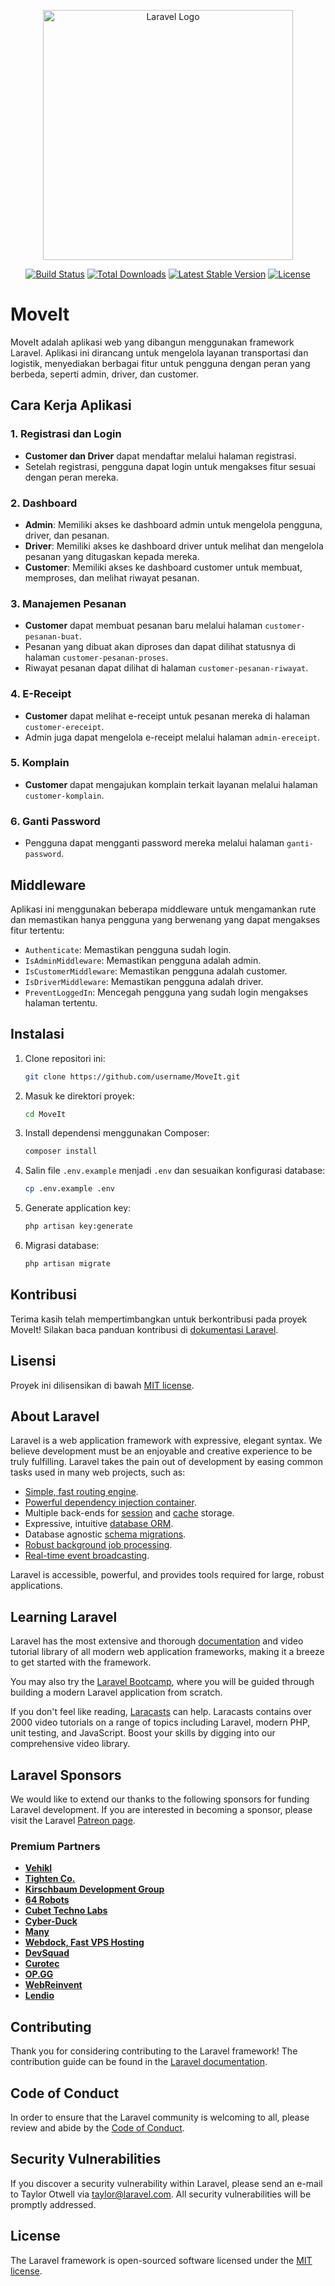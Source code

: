 <p align="center"><a href="https://laravel.com" target="_blank"><img src="https://raw.githubusercontent.com/laravel/art/master/logo-lockup/5%20SVG/2%20CMYK/1%20Full%20Color/laravel-logolockup-cmyk-red.svg" width="400" alt="Laravel Logo"></a></p>

<p align="center">
<a href="https://travis-ci.org/laravel/framework"><img src="https://travis-ci.org/laravel/framework.svg" alt="Build Status"></a>
<a href="https://packagist.org/packages/laravel/framework"><img src="https://img.shields.io/packagist/dt/laravel/framework" alt="Total Downloads"></a>
<a href="https://packagist.org/packages/laravel/framework"><img src="https://img.shields.io/packagist/v/laravel/framework" alt="Latest Stable Version"></a>
<a href="https://packagist.org/packages/laravel/framework"><img src="https://img.shields.io/packagist/l/laravel/framework" alt="License"></a>
</p>

# MoveIt

MoveIt adalah aplikasi web yang dibangun menggunakan framework Laravel. Aplikasi ini dirancang untuk mengelola layanan transportasi dan logistik, menyediakan berbagai fitur untuk pengguna dengan peran yang berbeda, seperti admin, driver, dan customer.

## Cara Kerja Aplikasi

### 1. Registrasi dan Login
- **Customer dan Driver** dapat mendaftar melalui halaman registrasi.
- Setelah registrasi, pengguna dapat login untuk mengakses fitur sesuai dengan peran mereka.

### 2. Dashboard
- **Admin**: Memiliki akses ke dashboard admin untuk mengelola pengguna, driver, dan pesanan.
- **Driver**: Memiliki akses ke dashboard driver untuk melihat dan mengelola pesanan yang ditugaskan kepada mereka.
- **Customer**: Memiliki akses ke dashboard customer untuk membuat, memproses, dan melihat riwayat pesanan.

### 3. Manajemen Pesanan
- **Customer** dapat membuat pesanan baru melalui halaman `customer-pesanan-buat`.
- Pesanan yang dibuat akan diproses dan dapat dilihat statusnya di halaman `customer-pesanan-proses`.
- Riwayat pesanan dapat dilihat di halaman `customer-pesanan-riwayat`.

### 4. E-Receipt
- **Customer** dapat melihat e-receipt untuk pesanan mereka di halaman `customer-ereceipt`.
- Admin juga dapat mengelola e-receipt melalui halaman `admin-ereceipt`.

### 5. Komplain
- **Customer** dapat mengajukan komplain terkait layanan melalui halaman `customer-komplain`.

### 6. Ganti Password
- Pengguna dapat mengganti password mereka melalui halaman `ganti-password`.

## Middleware

Aplikasi ini menggunakan beberapa middleware untuk mengamankan rute dan memastikan hanya pengguna yang berwenang yang dapat mengakses fitur tertentu:
- `Authenticate`: Memastikan pengguna sudah login.
- `IsAdminMiddleware`: Memastikan pengguna adalah admin.
- `IsCustomerMiddleware`: Memastikan pengguna adalah customer.
- `IsDriverMiddleware`: Memastikan pengguna adalah driver.
- `PreventLoggedIn`: Mencegah pengguna yang sudah login mengakses halaman tertentu.

## Instalasi

1. Clone repositori ini:
    ```sh
    git clone https://github.com/username/MoveIt.git
    ```
2. Masuk ke direktori proyek:
    ```sh
    cd MoveIt
    ```
3. Install dependensi menggunakan Composer:
    ```sh
    composer install
    ```
4. Salin file `.env.example` menjadi `.env` dan sesuaikan konfigurasi database:
    ```sh
    cp .env.example .env
    ```
5. Generate application key:
    ```sh
    php artisan key:generate
    ```
6. Migrasi database:
    ```sh
    php artisan migrate
    ```

## Kontribusi

Terima kasih telah mempertimbangkan untuk berkontribusi pada proyek MoveIt! Silakan baca panduan kontribusi di [dokumentasi Laravel](https://laravel.com/docs/contributions).

## Lisensi

Proyek ini dilisensikan di bawah [MIT license](https://opensource.org/licenses/MIT).

## About Laravel

Laravel is a web application framework with expressive, elegant syntax. We believe development must be an enjoyable and creative experience to be truly fulfilling. Laravel takes the pain out of development by easing common tasks used in many web projects, such as:

- [Simple, fast routing engine](https://laravel.com/docs/routing).
- [Powerful dependency injection container](https://laravel.com/docs/container).
- Multiple back-ends for [session](https://laravel.com/docs/session) and [cache](https://laravel.com/docs/cache) storage.
- Expressive, intuitive [database ORM](https://laravel.com/docs/eloquent).
- Database agnostic [schema migrations](https://laravel.com/docs/migrations).
- [Robust background job processing](https://laravel.com/docs/queues).
- [Real-time event broadcasting](https://laravel.com/docs/broadcasting).

Laravel is accessible, powerful, and provides tools required for large, robust applications.

## Learning Laravel

Laravel has the most extensive and thorough [documentation](https://laravel.com/docs) and video tutorial library of all modern web application frameworks, making it a breeze to get started with the framework.

You may also try the [Laravel Bootcamp](https://bootcamp.laravel.com), where you will be guided through building a modern Laravel application from scratch.

If you don't feel like reading, [Laracasts](https://laracasts.com) can help. Laracasts contains over 2000 video tutorials on a range of topics including Laravel, modern PHP, unit testing, and JavaScript. Boost your skills by digging into our comprehensive video library.

## Laravel Sponsors

We would like to extend our thanks to the following sponsors for funding Laravel development. If you are interested in becoming a sponsor, please visit the Laravel [Patreon page](https://patreon.com/taylorotwell).

### Premium Partners

- **[Vehikl](https://vehikl.com/)**
- **[Tighten Co.](https://tighten.co)**
- **[Kirschbaum Development Group](https://kirschbaumdevelopment.com)**
- **[64 Robots](https://64robots.com)**
- **[Cubet Techno Labs](https://cubettech.com)**
- **[Cyber-Duck](https://cyber-duck.co.uk)**
- **[Many](https://www.many.co.uk)**
- **[Webdock, Fast VPS Hosting](https://www.webdock.io/en)**
- **[DevSquad](https://devsquad.com)**
- **[Curotec](https://www.curotec.com/services/technologies/laravel/)**
- **[OP.GG](https://op.gg)**
- **[WebReinvent](https://webreinvent.com/?utm_source=laravel&utm_medium=github&utm_campaign=patreon-sponsors)**
- **[Lendio](https://lendio.com)**

## Contributing

Thank you for considering contributing to the Laravel framework! The contribution guide can be found in the [Laravel documentation](https://laravel.com/docs/contributions).

## Code of Conduct

In order to ensure that the Laravel community is welcoming to all, please review and abide by the [Code of Conduct](https://laravel.com/docs/contributions#code-of-conduct).

## Security Vulnerabilities

If you discover a security vulnerability within Laravel, please send an e-mail to Taylor Otwell via [taylor@laravel.com](mailto:taylor@laravel.com). All security vulnerabilities will be promptly addressed.

## License

The Laravel framework is open-sourced software licensed under the [MIT license](https://opensource.org/licenses/MIT).

